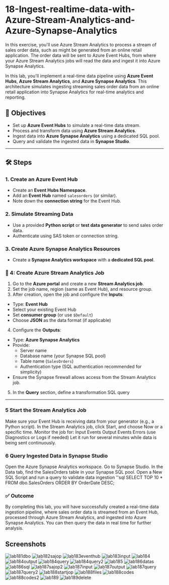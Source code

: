 # 18-Ingest-realtime-data-with-Azure-Stream-Analytics-and-Azure-Synapse-Analytics
In this exercise, you'll use Azure Stream Analytics to process a stream of sales order data, such as might be generated from an online retail application. The order data will be sent to Azure Event Hubs, from where your Azure Stream Analytics jobs will read the data and ingest it into Azure Synapse Analytics.

In this lab, you'll implement a real-time data pipeline using **Azure Event Hubs**, **Azure Stream Analytics**, and **Azure Synapse Analytics**. This architecture simulates ingesting streaming sales order data from an online retail application into Synapse Analytics for real-time analytics and reporting.

## 📌 Objectives

- Set up **Azure Event Hubs** to simulate a real-time data stream.
- Process and transform data using **Azure Stream Analytics**.
- Ingest data into **Azure Synapse Analytics** using a dedicated SQL pool.
- Query and validate the ingested data in **Synapse Studio**.
---
## 🛠️ Steps

### 1. Create an Azure Event Hub

- Create an **Event Hubs Namespace**.
- Add an **Event Hub** named `salesorders` (or similar).
- Note down the **connection string** for the Event Hub.

### 2. Simulate Streaming Data

- Use a provided **Python script** or **test data generator** to send sales order data.
- Authenticate using SAS token or connection string.

### 3. Create Azure Synapse Analytics Resources

- Create a **Synapse Analytics workspace** with a **dedicated SQL pool**.
### 🔄  4: Create Azure Stream Analytics Job

  1. Go to the **Azure portal** and create a new **Stream Analytics job**.
  2. Set the job name, region (same as Event Hub), and resource group.
  3. After creation, open the job and configure the **Inputs**:
   - Type: **Event Hub**
   - Select your existing Event Hub
   - Set **consumer group** (or use `$Default`)
   - Choose **JSON** as the data format (if applicable)

  4. Configure the **Outputs**:
   - Type: **Azure Synapse Analytics**
   - Provide:
     - Server name
     - Database name (your Synapse SQL pool)
     - Table name (`SalesOrders`)
     - Authentication type (SQL authentication recommended for simplicity)
   - Ensure the Synapse firewall allows access from the Stream Analytics job.

  5. In the **Query** section, define a transformation SQL query
---
###  5 Start the Stream Analytics Job
Make sure your Event Hub is receiving data from your generator (e.g., a Python script).
In the Stream Analytics job, click Start, and choose Now or a specific time.
Monitor the job for:
Input Events
Output Events
Errors (use Diagnostics or Logs if needed)
Let it run for several minutes while data is being sent continuously.

### 6 Query Ingested Data in Synapse Studio
Open the Azure Synapse Analytics workspace.
Go to Synapse Studio.
In the Data tab, find the SalesOrders table in your Synapse SQL pool.
Open a New SQL Script and run a query to validate data ingestion
''sql
SELECT TOP 10 *
FROM dbo.SalesOrders
ORDER BY OrderDate DESC;

### ✅ Outcome
By completing this lab, you will have successfully created a real-time data ingestion pipeline, where sales order data is streamed from an Event Hub, processed through Azure Stream Analytics, and ingested into Azure Synapse Analytics. You can then query the data in real time for further analysis.

## Screenshots
![lab181dbo](https://github.com/user-attachments/assets/19c4d177-b0a6-49c9-889a-810984fe961c)
![lab182sajop](https://github.com/user-attachments/assets/bd50a4a6-8f93-4b57-b37d-46c918f1313d)
![lab183eventhub](https://github.com/user-attachments/assets/1b0cfdfd-aee6-4cb3-818b-48aabbeebe37)
![lab183input](https://github.com/user-attachments/assets/0febe95b-af50-4ad4-8925-85c5427bdc73)
![lab184](https://github.com/user-attachments/assets/304d428d-9706-438d-b244-feb915815459)
![lab184output](https://github.com/user-attachments/assets/2e17383e-9053-4786-a110-b377af9bd996)
![lab184query](https://github.com/user-attachments/assets/54f74a3d-5130-4203-90c1-7f801723901d)
![lab184query2](https://github.com/user-attachments/assets/cf53a764-94ff-4538-908c-081d5717d7b8)
![lab185](https://github.com/user-attachments/assets/caab70d2-6a01-43d5-823b-313ce522c846)
![lab186datas](https://github.com/user-attachments/assets/ae29ab0c-9645-46c0-a2df-13376d4c4d42)
![lab186sql](https://github.com/user-attachments/assets/fe128f5a-181f-4361-b4c5-48dfb37bf91e)
![lab187sajop2](https://github.com/user-attachments/assets/e25fb5f9-f35d-4bf0-953c-a08e6a81df8e)
![lab187input](https://github.com/user-attachments/assets/86868378-3a5f-423b-ba6e-97a3b1701a6e)
![lab187output](https://github.com/user-attachments/assets/eb3661c8-9121-4c13-8f49-4ef48c8a6deb)
![lab187query](https://github.com/user-attachments/assets/2529b9f5-3c53-4a0f-a825-8002c8f71c2e)
![lab187query2](https://github.com/user-attachments/assets/5bd0963d-2c36-4318-b54d-c3dcbac78dac)
![lab188startjop](https://github.com/user-attachments/assets/3d7249f9-cb1d-4a2e-a339-f1a5523ae88a)
![lab188files](https://github.com/user-attachments/assets/6ba0dee8-6a6e-4f11-8f3c-0ed7c4181f8b)
![lab188codes](https://github.com/user-attachments/assets/e9074b18-e7b9-4c26-829d-5354fe8e4331)
![lab188codes2](https://github.com/user-attachments/assets/d4d5d2af-dec0-440a-a3ab-9c9d9db7eb23)
![lab189](https://github.com/user-attachments/assets/7b06f295-52bf-480c-ad76-811499e86c0a)
![lab189delete](https://github.com/user-attachments/assets/44e6b7ed-167a-4de6-a59e-656f2e7cab84)
